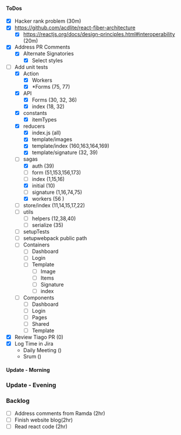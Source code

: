 #### ToDos
- [x] Hacker rank problem (30m)
- [x] https://github.com/acdlite/react-fiber-architecture
  - [x] https://reactjs.org/docs/design-principles.html#interoperability (20m)
- [x] Address PR Comments
   - [x] Alternate Signatories 
      - [x] Select styles
- [ ] Add unit tests
   - [x] Action
      - [x] Workers
      - [x] *Forms (75, 77)
   - [x] API
      - [x] Forms (30, 32, 36)
      - [x] index (18, 32)
   - [x] constants
      - [x] itemTypes
   - [x] reducers
      - [x] index.js (all)
      - [x] template/images
      - [x] template/index (160,163,164,169)
      - [x] template/signature (32, 39)
   - [ ] sagas
      - [x] auth (39)
      - [ ] form (51,153,156,173)
      - [ ] index (1,15,16)
      - [x] initial (10)
      - [ ] signature (1,16,74,75)
      - [x] workers (56 )
   - [ ] store/index (11,14,15,17,22)
   - [ ] utils
      - [ ] helpers (12,38,40)
      - [ ] serialize (35)
   - [ ] setupTests
   - [ ] setupwebpack public path
   - [ ] Containers
      - [ ] Dashboard
      - [ ] Login
      - [ ] Template
         - [ ] Image
         - [ ] Items
         - [ ] Signature
         - [ ] index
   - [ ] Components
      - [ ] Dashboard
      - [ ] Login
      - [ ] Pages
      - [ ] Shared
      - [ ] Template
- [x] Review Tiago PR (0)
- [x] Log Time in Jira
   - Daily Meeting ()
   - Srum ()

#### Update - Morning 

### Update - Evening

### Backlog
- [ ] Address comments from Ramda (2hr)
- [ ] Finish website blog(2hr)
- [ ] Read react code (2hr)
